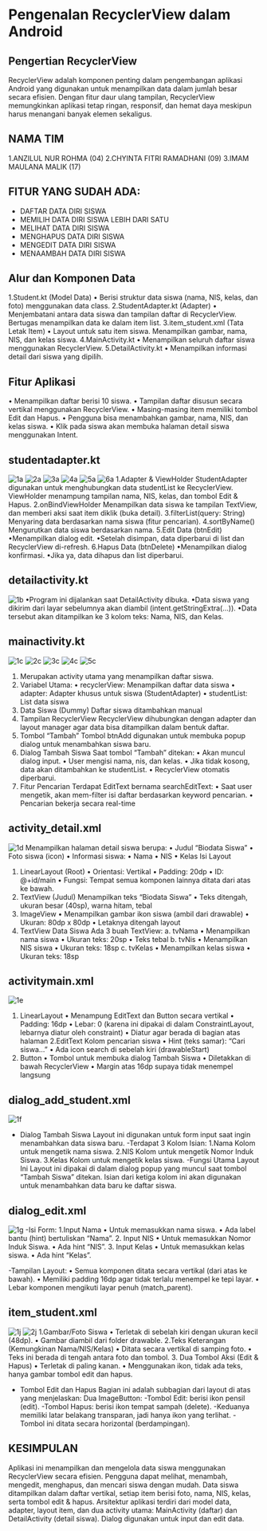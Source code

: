 # Pengenalan RecyclerView dalam Android

## Pengertian RecyclerView
RecyclerView adalah komponen penting dalam pengembangan aplikasi Android yang digunakan untuk menampilkan data dalam jumlah besar secara efisien. 
Dengan fitur daur ulang tampilan, RecyclerView memungkinkan aplikasi tetap ringan, responsif, dan hemat daya meskipun harus menangani banyak elemen sekaligus. 

## NAMA TIM
1.ANZILUL NUR ROHMA (04)
2.CHYINTA FITRI RAMADHANI (09)
3.IMAM MAULANA MALIK (17)

## FITUR YANG SUDAH ADA:
- DAFTAR DATA DIRI SISWA
- MEMILIH DATA DIRI SISWA LEBIH DARI SATU
- MELIHAT DATA DIRI SISWA
- MENGHAPUS DATA DIRI SISWA
- MENGEDIT DATA DIRI SISWA
- MENAAMBAH DATA DIRI SISWA

## Alur dan Komponen Data
1.Student.kt (Model Data)
• Berisi struktur data siswa (nama, NIS, kelas, dan foto) menggunakan data class.
2.StudentAdapter.kt (Adapter)
• Menjembatani antara data siswa dan tampilan daftar di RecyclerView. Bertugas menampilkan data ke dalam item list.
3.item_student.xml (Tata Letak Item)
• Layout untuk satu item siswa. Menampilkan gambar, nama, NIS, dan kelas siswa.
4.MainActivity.kt
• Menampilkan seluruh daftar siswa menggunakan RecyclerView.
5.DetailActivity.kt
• Menampilkan informasi detail dari siswa yang dipilih.

## Fitur Aplikasi 
• Menampilkan daftar berisi 10 siswa.
• Tampilan daftar disusun secara vertikal menggunakan RecyclerView.
• Masing-masing item memiliki tombol Edit dan Hapus.
• Pengguna bisa menambahkan gambar, nama, NIS, dan kelas siswa.
• Klik pada siswa akan membuka halaman detail siswa menggunakan Intent.


## studentadapter.kt
![1a](https://github.com/user-attachments/assets/d56f3189-cc3d-47dd-91bd-8476b86b99d8)
![2a](https://github.com/user-attachments/assets/7cbf1ec4-834e-4808-a731-6311a9da2e34)
![3a](https://github.com/user-attachments/assets/1d172d9d-c27d-47d2-be6a-e168624c3499)
![4a](https://github.com/user-attachments/assets/b11a8e12-a093-442d-b281-ced5de757217)
![5a](https://github.com/user-attachments/assets/4e646985-46e7-4721-97cc-92dbb3385708)
![6a](https://github.com/user-attachments/assets/7415fa77-eb42-4558-bd18-fd546d3fce89)
1.Adapter & ViewHolder
StudentAdapter digunakan untuk menghubungkan data studentList ke RecyclerView.
ViewHolder menampung tampilan nama, NIS, kelas, dan tombol Edit & Hapus.
2.onBindViewHolder
Menampilkan data siswa ke tampilan TextView, dan memberi aksi saat item diklik (buka detail).
3.filterList(query: String)
Menyaring data berdasarkan nama siswa (fitur pencarian).
4.sortByName()
Mengurutkan data siswa berdasarkan nama.
5.Edit Data (btnEdit)
•Menampilkan dialog edit.
•Setelah disimpan, data diperbarui di list dan RecyclerView di-refresh.
6.Hapus Data (btnDelete)
•Menampilkan dialog konfirmasi.
•Jika ya, data dihapus dan list diperbarui.

## detailactivity.kt
![1b](https://github.com/user-attachments/assets/e291d0d9-9a35-4a7c-b9cb-8df690f231df)
•Program ini dijalankan saat DetailActivity dibuka.
•Data siswa yang dikirim dari layar sebelumnya akan diambil (intent.getStringExtra(...)).
•Data tersebut akan ditampilkan ke 3 kolom teks: Nama, NIS, dan Kelas.

## mainactivity.kt
![1c](https://github.com/user-attachments/assets/e6283766-ce6a-488d-874e-b705eebde396)
![2c](https://github.com/user-attachments/assets/a204c265-d884-4d65-a935-3f3d8f42ef41)
![3c](https://github.com/user-attachments/assets/717a9960-e425-47ba-9fe1-60e7da5a386f)
![4c](https://github.com/user-attachments/assets/82fd3762-e963-4c04-953f-bddc9a7874fb)
![5c](https://github.com/user-attachments/assets/277a26ea-7e21-4344-8e98-b3f116cfad0c)
1. Merupakan activity utama yang menampilkan daftar siswa.
2. Variabel Utama:
• recyclerView: Menampilkan daftar data siswa
• adapter: Adapter khusus untuk siswa (StudentAdapter)
• studentList: List data siswa
3. Data Siswa (Dummy)
Daftar siswa ditambahkan manual
4. Tampilan RecyclerView
RecyclerView dihubungkan dengan adapter dan layout manager agar data bisa ditampilkan dalam bentuk daftar.
5. Tombol “Tambah”
Tombol btnAdd digunakan untuk membuka popup dialog untuk menambahkan siswa baru.
6. Dialog Tambah Siswa
Saat tombol “Tambah” ditekan:
• Akan muncul dialog input.
• User mengisi nama, nis, dan kelas.
• Jika tidak kosong, data akan ditambahkan ke studentList.
• RecyclerView otomatis diperbarui.
7. Fitur Pencarian
Terdapat EditText bernama searchEditText:
• Saat user mengetik, akan mem-filter isi daftar berdasarkan keyword pencarian.
• Pencarian bekerja secara real-time

## activity_detail.xml
![1d](https://github.com/user-attachments/assets/c90f9da2-b1ea-4ce0-a315-c745d198226e)
Menampilkan halaman detail siswa berupa:
• Judul “Biodata Siswa”
• Foto siswa (icon)
• Informasi siswa:
• Nama
• NIS
• Kelas
Isi Layout 
1. LinearLayout (Root)
• Orientasi: Vertikal
• Padding: 20dp
• ID: @+id/main
• Fungsi: Tempat semua komponen lainnya ditata dari atas ke bawah.
2. TextView (Judul)
Menampilkan teks “Biodata Siswa”
• Teks ditengah, ukuran besar (40sp), warna hitam, tebal
3. ImageView
• Menampilkan gambar ikon siswa (ambil dari drawable)
• Ukuran: 80dp x 80dp
• Letaknya ditengah layout
4. TextView Data Siswa
Ada 3 buah TextView:
a. tvNama
• Menampilkan nama siswa
• Ukuran teks: 20sp
• Teks tebal
b. tvNis
• Menampilkan NIS siswa
• Ukuran teks: 18sp
c. tvKelas
• Menampilkan kelas siswa
• Ukuran teks: 18sp

## activitymain.xml
![1e](https://github.com/user-attachments/assets/9102d353-a577-498c-95ca-e4ae96b9248d)
1. LinearLayout
• Menampung EditText dan Button secara vertikal
• Padding: 16dp
• Lebar: 0 (karena ini dipakai di dalam ConstraintLayout, lebarnya diatur oleh constraint)
• Diatur agar berada di bagian atas halaman
2.EditText
Kolom pencarian siswa
• Hint (teks samar): “Cari siswa…”
• Ada icon search di sebelah kiri (drawableStart)
3. Button
• Tombol untuk membuka dialog Tambah Siswa
• Diletakkan di bawah RecyclerView
•  Margin atas 16dp supaya tidak menempel langsung

## dialog_add_student.xml
![1f](https://github.com/user-attachments/assets/29cb9850-c0dd-4b9c-b071-940a39141ce6)
- Dialog Tambah Siswa
Layout ini digunakan untuk form input saat ingin menambahkan data siswa baru.
-Terdapat 3 Kolom Isian:
1.Nama 
Kolom untuk mengetik nama siswa.
2.NIS
Kolom untuk mengetik Nomor Induk Siswa.
3.Kelas
Kolom untuk mengetik kelas siswa.
-Fungsi Utama Layout Ini
Layout ini dipakai di dalam dialog popup yang muncul saat tombol “Tambah Siswa” ditekan.
Isian dari ketiga kolom ini akan digunakan untuk menambahkan data baru ke daftar siswa.

## dialog_edit.xml
![1g](https://github.com/user-attachments/assets/7ab15c6d-6a56-4649-8287-1ec301b43b96)
-Isi Form:
1.Input Nama
• Untuk memasukkan nama siswa.
• Ada label bantu (hint) bertuliskan “Nama”.
2. Input NIS
• Untuk memasukkan Nomor Induk Siswa.
• Ada hint “NIS”.
3. Input Kelas
• Untuk memasukkan kelas siswa.
• Ada hint “Kelas”.

-Tampilan Layout:
• Semua komponen ditata secara vertikal (dari atas ke bawah).
• Memiliki padding 16dp agar tidak terlalu menempel ke tepi layar.
• Lebar komponen mengikuti layar penuh (match_parent).

## item_student.xml
![1j](https://github.com/user-attachments/assets/67f5a6f7-66e4-42b1-bf5a-ed28517fd53c)
![2j](https://github.com/user-attachments/assets/bba074e1-3ec0-4dac-8911-839f274b0725)
1.Gambar/Foto Siswa
• Terletak di sebelah kiri dengan ukuran kecil (48dp).
• Gambar diambil dari folder drawable.
2.Teks Keterangan (Kemungkinan Nama/NIS/Kelas)
• Ditata secara vertikal di samping foto.
• Teks ini berada di tengah antara foto dan tombol.
3. Dua Tombol Aksi (Edit & Hapus)
• Terletak di paling kanan.
• Menggunakan ikon, tidak ada teks, hanya gambar tombol edit dan hapus.
- Tombol Edit dan Hapus
Bagian ini adalah subbagian dari layout di atas yang menjelaskan:
Dua ImageButton:
-Tombol Edit: berisi ikon pensil (edit).
-Tombol Hapus: berisi ikon tempat sampah (delete).
-Keduanya memiliki latar belakang transparan, jadi hanya ikon yang terlihat.
-Tombol ini ditata secara horizontal (berdampingan).

## KESIMPULAN
Aplikasi ini menampilkan dan mengelola data siswa menggunakan RecyclerView secara efisien. Pengguna dapat melihat, menambah, mengedit, menghapus, dan mencari siswa dengan mudah. Data siswa ditampilkan dalam daftar vertikal, setiap item berisi foto, nama, NIS, kelas, serta tombol edit & hapus. Arsitektur aplikasi terdiri dari model data, adapter, layout item, dan dua activity utama: MainActivity (daftar) dan DetailActivity (detail siswa). Dialog digunakan untuk input dan edit data.















